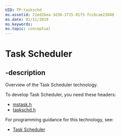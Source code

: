 ```yaml
---
UID: TP:taskschd
ms.assetid: 21ed2bea-3d38-3715-81f5-fccbcae23048
ms.date: 01/11/2019
ms.keywords: 
ms.topic: conceptual
---
```


# Task Scheduler

## -description

Overview of the Task Scheduler technology.

To develop Task Scheduler, you need these headers:

 * [mstask.h](../mstask/index.md)
 * [taskschd.h](../taskschd/index.md)

For programming guidance for this technology, see:
* [Task Scheduler](/windows/desktop/taskschd)

